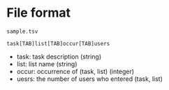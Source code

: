 # File format

`sample.tsv`

```
task[TAB]list[TAB]occur[TAB]users
```

- task: task description (string)
- list: list name (string)
- occur: occurrence of (task, list) (integer)
- uesrs: the number of users who entered (task, list)
